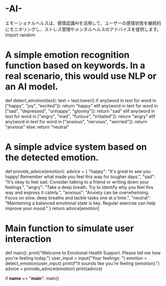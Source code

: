 # -AI-
エモーショナルヘルスは、感情認識AIを活用して、ユーザーの感情状態を継続的にモニタリングし、ストレス管理やメンタルヘルスのアドバイスを提供します。
import random

# A simple emotion recognition function based on keywords. In a real scenario, this would use NLP or an AI model.
def detect_emotion(text):
    text = text.lower()
    if any(word in text for word in ["happy", "joy", "excited"]):
        return "happy"
    elif any(word in text for word in ["sad", "depressed", "unhappy", "gloomy"]):
        return "sad"
    elif any(word in text for word in ["angry", "mad", "furious", "irritated"]):
        return "angry"
    elif any(word in text for word in ["anxious", "nervous", "worried"]):
        return "anxious"
    else:
        return "neutral"

# A simple advice system based on the detected emotion.
def provide_advice(emotion):
    advice = {
        "happy": "It's great to see you happy! Remember what made you feel this way for tougher days.",
        "sad": "It's okay to feel sad. Consider talking to a friend or writing down your feelings.",
        "angry": "Take a deep breath. Try to identify why you feel this way and express it calmly.",
        "anxious": "Anxiety can be overwhelming. Focus on slow, deep breaths and tackle tasks one at a time.",
        "neutral": "Maintaining a balanced emotional state is key. Regular exercise can help improve your mood."
    }
    return advice[emotion]

# Main function to simulate user interaction
def main():
    print("Welcome to Emotional Health Support. Please tell me how you're feeling today.")
    user_input = input("Your feelings: ")
    emotion = detect_emotion(user_input)
    print(f"It sounds like you're feeling {emotion}.")
    advice = provide_advice(emotion)
    print(advice)

if __name__ == "__main__":
    main()
